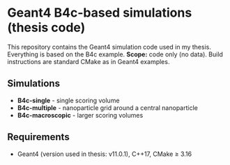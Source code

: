 # Geant4 B4c-based simulations (thesis code)

This repository contains the Geant4 simulation code used in my thesis. Everything is based on the B4c example.
**Scope:** code only (no data). Build instructions are standard CMake as in Geant4 examples.

## Simulations
- **B4c-single** - single scoring volume
- **B4c-multiple** - nanoparticle grid around a central nanoparticle
- **B4c-macroscopic** - larger scoring volumes

## Requirements
- Geant4 (version used in thesis: v11.0.1), C++17, CMake ≥ 3.16
